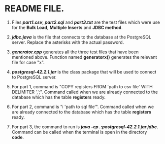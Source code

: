 # README FILE.

1. Files ***part1.csv***, ***part2.sql*** and ***part3.txt*** are the test files which were use for the **Bulk Load**, **Multiple Inserts** and **JDBC method**.

2. ***jdbc.java*** is the file that connects to the database at the PostgreSQL server. Replace the asterisks with the actual password.

3. ***generator.cpp*** generates all the three test files that have been mentioned above. Function named **generatorx()** generates the relevant file for case "x".

4. ***postgresql-42.2.1.jar*** is the class package that will be used to connect to PostgreSQL server.

5. For part 1, command is "COPY registers FROM 'path to csv file' WITH DELIMITER ',';". Command called when we are already connected to the database which has the table **registers** ready.

6. For part 2, command is "i 'path to sql file'". Command called when we are already connected to the database which has the table **registers** ready.

7. For part 3, the command to run is ***java -cp .:postgresql-42.2.1.jar jdbc***. Command can be called when the terminal is open in the directory **code**.
